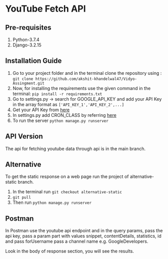 # YouTube Fetch API

## Pre-requisites
1. Python-3.7.4
2. Django-3.2.15

## Installation Guide
1.  Go to your project folder and in the terminal clone the repository using : ```git clone https://github.com/akshit-khandelwal47/Vidyo-Assingment.git```
2.  Now, for installing the requirements use the given command in the terminal: ```pip install -r requirements.txt```
3.  Go to settings.py -> search for GOOGLE_API_KEY and add your API Key in the array format as ```['API_KEY_1','API_KEY_2',...]```
4.  Get your API Key from [here](https://developers.google.com/youtube/v3/getting-started)
5.  In settings.py add CRON_CLASS by referring [here](https://django-cron.readthedocs.io/en/latest/installation.html)
6.  To run the server ```python manage.py runserver```

## API Version
The api for fetching youtube data through api is in the main branch.

## Alternative
To get the static response on a web page run the project of alternative-static branch.

1. In the terminal run ```git checkout alternative-static```
2. ```git pull```
3. Then run ```python manage.py runserver```

## Postman

In Postman use the youtube api endpoint and in the query params, pass the api key, pass a param part with values snippet, contentDetails, statistics, id and pass forUsername pass a channel name e.g. GoogleDevelopers.

Look in the body of response section, you will see the results.
